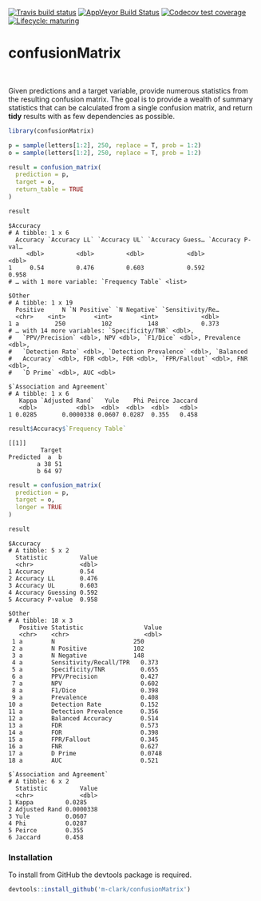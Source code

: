 
<!-- badges: start -->

[![Travis build
status](https://travis-ci.org/m-clark/confusionMatrix.svg?branch=master)](https://travis-ci.org/m-clark/confusionMatrix)
[![AppVeyor Build
Status](https://ci.appveyor.com/api/projects/status/github/m-clark/confusionMatrix?branch=master&svg=true)](https://ci.appveyor.com/project/m-clark/confusionMatrix)
[![Codecov test
coverage](https://codecov.io/gh/m-clark/confusionMatrix/branch/master/graph/badge.svg)](https://codecov.io/gh/m-clark/confusionMatrix?branch=master)
[![Lifecycle:
maturing](https://img.shields.io/badge/lifecycle-experimental-blue.svg)](https://www.tidyverse.org/lifecycle/#experimental)
<!-- <a href="https://github.com/m-clark/confusionMatrix" alt="Miscellaneous Shenanigans"> -->
<!--         <img src="https://img.shields.io/badge/Status-Meh-ff5500.svg?colorA=00aaff&longCache=true&style=for-the-badge"  width=20.5%/></a> -->

<!-- badges: end -->

<span style="height: 3em"></span>

# confusionMatrix

<br>

Given predictions and a target variable, provide numerous statistics
from the resulting confusion matrix. The goal is to provide a wealth of
summary statistics that can be calculated from a single confusion
matrix, and return <span class="emph" style="">**tidy**</span> results
with as few dependencies as possible.

``` r
library(confusionMatrix)

p = sample(letters[1:2], 250, replace = T, prob = 1:2)
o = sample(letters[1:2], 250, replace = T, prob = 1:2)

result = confusion_matrix(
  prediction = p,
  target = o,
  return_table = TRUE
)

result
```

    $Accuracy
    # A tibble: 1 x 6
      Accuracy `Accuracy LL` `Accuracy UL` `Accuracy Guess… `Accuracy P-val…
         <dbl>         <dbl>         <dbl>            <dbl>            <dbl>
    1     0.54         0.476         0.603            0.592            0.958
    # … with 1 more variable: `Frequency Table` <list>
    
    $Other
    # A tibble: 1 x 19
      Positive     N `N Positive` `N Negative` `Sensitivity/Re…
      <chr>    <int>        <int>        <int>            <dbl>
    1 a          250          102          148            0.373
    # … with 14 more variables: `Specificity/TNR` <dbl>,
    #   `PPV/Precision` <dbl>, NPV <dbl>, `F1/Dice` <dbl>, Prevalence <dbl>,
    #   `Detection Rate` <dbl>, `Detection Prevalence` <dbl>, `Balanced
    #   Accuracy` <dbl>, FDR <dbl>, FOR <dbl>, `FPR/Fallout` <dbl>, FNR <dbl>,
    #   `D Prime` <dbl>, AUC <dbl>
    
    $`Association and Agreement`
    # A tibble: 1 x 6
       Kappa `Adjusted Rand`   Yule    Phi Peirce Jaccard
       <dbl>           <dbl>  <dbl>  <dbl>  <dbl>   <dbl>
    1 0.0285       0.0000338 0.0607 0.0287  0.355   0.458

``` r
result$Accuracy$`Frequency Table`
```

    [[1]]
             Target
    Predicted  a  b
            a 38 51
            b 64 97

``` r
result = confusion_matrix(
  prediction = p,
  target = o,
  longer = TRUE
)

result
```

``` 
$Accuracy
# A tibble: 5 x 2
  Statistic         Value
  <chr>             <dbl>
1 Accuracy          0.54 
2 Accuracy LL       0.476
3 Accuracy UL       0.603
4 Accuracy Guessing 0.592
5 Accuracy P-value  0.958

$Other
# A tibble: 18 x 3
   Positive Statistic                 Value
   <chr>    <chr>                     <dbl>
 1 a        N                      250     
 2 a        N Positive             102     
 3 a        N Negative             148     
 4 a        Sensitivity/Recall/TPR   0.373 
 5 a        Specificity/TNR          0.655 
 6 a        PPV/Precision            0.427 
 7 a        NPV                      0.602 
 8 a        F1/Dice                  0.398 
 9 a        Prevalence               0.408 
10 a        Detection Rate           0.152 
11 a        Detection Prevalence     0.356 
12 a        Balanced Accuracy        0.514 
13 a        FDR                      0.573 
14 a        FOR                      0.398 
15 a        FPR/Fallout              0.345 
16 a        FNR                      0.627 
17 a        D Prime                  0.0748
18 a        AUC                      0.521 

$`Association and Agreement`
# A tibble: 6 x 2
  Statistic         Value
  <chr>             <dbl>
1 Kappa         0.0285   
2 Adjusted Rand 0.0000338
3 Yule          0.0607   
4 Phi           0.0287   
5 Peirce        0.355    
6 Jaccard       0.458    
```

### Installation

To install from GitHub the <span class="pack">devtools</span> package is
required.

``` r
devtools::install_github('m-clark/confusionMatrix')
```

